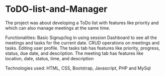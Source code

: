 # ToDO-list-and-Manager

The project was about developing a ToDo list with features like priority and which can also manage meetings at the same time. 

Functionalities:
Basic Signup/log in using session
Dashboard to see all the meetings and tasks for the current date.
CRUD operations on meetings and tasks.
Editing user profile.
The tasks tab has features like priority, progress, status, due date, and description.
 The meeting tab has features like location, date, status, time, and description

Technologies used:
HTML, CSS, Bootstrap, Javascript, PHP and MySql
